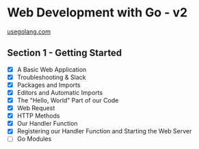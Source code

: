 # Web Development with Go - v2

[usegolang.com](usegolang.com)

## Section 1 - Getting Started

- [x] A Basic Web Application
- [x] Troubleshooting & Slack
- [x] Packages and Imports
- [x] Editors and Automatic Imports
- [x] The "Hello, World" Part of our Code
- [x] Web Request
- [x] HTTP Methods
- [x] Our Handler Function
- [x] Registering our Handler Function and Starting the Web Server
- [ ] Go Modules
